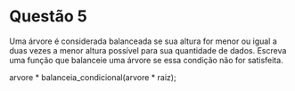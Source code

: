 # Questão 5

Uma árvore é considerada balanceada se sua altura for menor ou igual a  duas vezes a menor altura possível para sua quantidade de dados. Escreva uma função que balanceie uma árvore se essa condição não for satisfeita.

arvore<int> * balanceia_condicional(arvore<int> * raiz);
